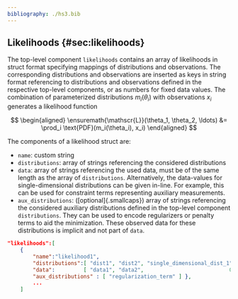 ```yaml
---
bibliography: ./hs3.bib
---
```



## Likelihoods {#sec:likelihoods} 
The top-level component `likelihoods` contains an array of likelihoods in struct format specifying mappings of distributions and observations. The corresponding distributions and observations are inserted as keys in string format referencing to distributions and observations defined in the respective top-level components, or as numbers for fixed data values. 
The combination of parameterized distributions $m_i(\theta_i)$ with observations $x_i$ generates a likelihood function 



$$
\begin{aligned} \ensuremath{\mathscr{L}}(\theta_1, \theta_2, \ldots) &=  \prod_i \text{PDF}(m_i(\theta_i), x_i) \end{aligned} 
$$



The components of a likelihood struct are: 

-   `name`: custom string 
-   `distributions`: array of strings referencing the considered     distributions 
-   `data`: array of strings referencing the used data, must be of the     same length as the array of `distributions`. Alternatively, the     data-values for single-dimensional distributions can be given     in-line. For example, this can be used for constraint terms     representing auxiliary measurements. 
-   `aux_distributions`: ([optional]{.smallcaps}) array of strings     referencing the considered auxiliary distributions defined in the     top-level component `distributions`. They can be used to encode     regularizers or penalty terms to aid the minimization. These     observed data for these distributions is implicit and not part of     `data`. 

```json title="Example: Likelihoods"
"likelihoods":[ 
	{ 
		"name":"likelihood1", 
		"distributions":[ "dist1", "dist2", "single_dimensional_dist_1", ... ], 
		"data":         [ "data1", "data2",                           0, ... ], 
		"aux_distributions" : [ "regularization_term" ] }, 
		... 
	] 
``` 
